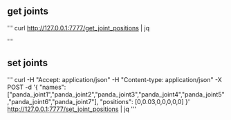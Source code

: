## get joints
'''
curl http://127.0.0.1:7777/get_joint_positions | jq 
 
'''
## set joints
'''
curl -H "Accept: application/json" -H "Content-type: application/json" -X POST -d '{
  "names": ["panda_joint1","panda_joint2","panda_joint3","panda_joint4","panda_joint5","panda_joint6","panda_joint7"],
  "positions": [0,0.03,0,0,0,0,0]
}' http://127.0.0.1:7777/set_joint_positions | jq
'''